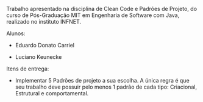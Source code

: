 Trabalho apresentado na disciplina de Clean Code e Padrões de Projeto, do curso de Pós-Graduação MIT em Engenharia de Software com Java, realizado no instituto INFNET.

Alunos:

- Eduardo Donato Carriel

- Luciano Keunecke

Itens de entrega:

- Implementar 5 Padrões de projeto a sua escolha. A única regra é que seu trabalho deve possuir pelo menos 1 padrão de cada tipo: Criacional, Estrutural e comportamental.
